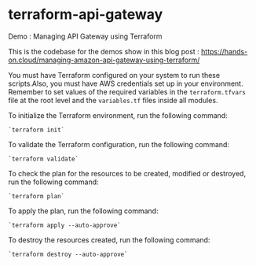 # terraform-api-gateway

Demo : Managing API Gateway using Terraform

This is the codebase for the demos show in this blog post : https://hands-on.cloud/managing-amazon-api-gateway-using-terraform/

You must have Terraform configured on your system to run these scripts.Also, you must have AWS credentials set up in your environment. Remember to set values of the required variables in the `terraform.tfvars` file at the root level and the `variables.tf` files inside all modules.

To initialize the Terraform environment, run the following command:

    `terraform init`

To validate the Terraform configuration, run the following command:

    `terraform validate`

To check the plan for the resources to be created, modified or destroyed, run the following command:

    `terraform plan`

To apply the plan, run the following command:

    `terraform apply --auto-approve`

To destroy the resources created, run the following command:

    `terraform destroy --auto-approve`
